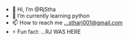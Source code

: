 - 👋 Hi, I’m @RjStha
- 🌱 I’m currently learning python
- 📫 How to reach me ...stharj001@gmail.com
- ⚡ Fun fact: ...RJ WAS HERE

<!---
RjStha7/RjStha7 is a ✨ special ✨ repository because its `README.md` (this file) appears on your GitHub profile.
You can click the Preview link to take a look at your changes.
--->
